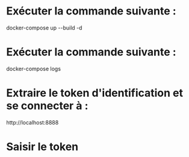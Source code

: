 # Exécuter la commande suivante :
docker-compose up --build -d

# Exécuter la commande suivante :
docker-compose logs

# Extraire le token d'identification et se connecter à :
http://localhost:8888

# Saisir le token
